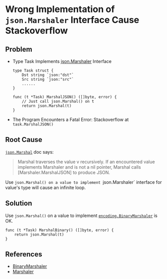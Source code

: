 # Wrong Implementation of `json.Marshaler` Interface Cause Stackoverflow

## Problem
* Type Task Implements [json.Marshaler](https://pkg.go.dev/encoding/json#Marshaler) Interface

  ```
  type Task struct {
      Dst string `json:"dst"`
      Src string `json:"src"`
      ......
  }

  func (t *Task) MarshalJSON() ([]byte, error) {
      // Just call json.Marshal() on t
      return json.Marshal(t)
  }
  ```

* The Program Encounters a Fatal Error: Stackoverflow at `task.MarshalJSON()`

## Root Cause
[`json.Marshal`](https://pkg.go.dev/encoding/json#Marshal) doc says:
> Marshal traverses the value v recursively. If an encountered value implements Marshaler and is not a nil pointer, Marshal calls [Marshaler.MarshalJSON] to produce JSON.

Use `json.Marshal() on a value to implement `json.Marshaler` interface for value's type will cause an infinite loop.

## Solution
Use `json.Marshal()` on a value to implement [`encoding.BinaryMarshaler`](https://pkg.go.dev/encoding#BinaryMarshaler) is OK.

```
func (t *Task) MarshalBinary() ([]byte, error) {
    return json.Marshal(t)
}
```

## References
* [BinaryMarshaler](https://pkg.go.dev/encoding#BinaryMarshaler)
* [Marshaler](https://pkg.go.dev/encoding/json#Marshaler)
